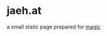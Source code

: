 jaeh.at
=====================

a small static page prepared for [magic](https://github.com/magic/server)
